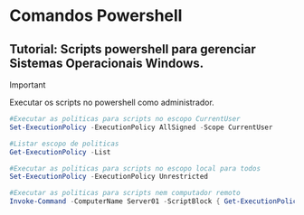 # Comandos Powershell

## Tutorial: Scripts powershell para gerenciar Sistemas Operacionais Windows.
>[!IMPORTANT]
>Executar os scripts no powershell como administrador.

```powershell
#Executar as politicas para scripts no escopo CurrentUser
Set-ExecutionPolicy -ExecutionPolicy AllSigned -Scope CurrentUser
```

```powershell
#Listar escopo de politicas
Get-ExecutionPolicy -List
```

```powershell
#Executar as politicas para scripts no escopo local para todos
Set-ExecutionPolicy -ExecutionPolicy Unrestricted
```

```powershell
#Executar as politicas para scripts nem computador remoto
Invoke-Command -ComputerName Server01 -ScriptBlock { Get-ExecutionPolicy } | Set-ExecutionPolicy
```

